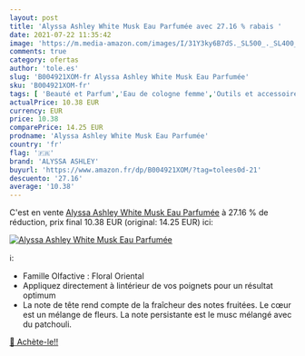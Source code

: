 ```yaml
---
layout: post
title: 'Alyssa Ashley White Musk Eau Parfumée avec 27.16 % rabais '
date: 2021-07-22 11:35:42
image: 'https://m.media-amazon.com/images/I/31Y3ky6B7dS._SL500_._SL400_.jpg'
comments: true
category: ofertas
author: 'tole.es'
slug: 'B004921XOM-fr Alyssa Ashley White Musk Eau Parfumée'
sku: 'B004921XOM-fr'
tags: [ 'Beauté et Parfum','Eau de cologne femme','Outils et accessoires','Parfums','Parfums femme','alyssa ashley', ]
actualPrice: 10.38 EUR
currency: EUR
price: 10.38
comparePrice: 14.25 EUR
prodname: 'Alyssa Ashley White Musk Eau Parfumée'
country: 'fr'
flag: '🇫🇷'
brand: 'ALYSSA ASHLEY'
buyurl: 'https://www.amazon.fr/dp/B004921XOM/?tag=tolees0d-21'
descuento: '27.16'
average: '10.38'
---
```


C'est en vente [Alyssa Ashley White Musk Eau Parfumée](https://www.amazon.fr/dp/B004921XOM/?tag=tolees0d-21)  à  27.16 % de réduction, prix final  10.38 EUR (original: 14.25 EUR) ici:

[![Alyssa Ashley White Musk Eau Parfumée](https://m.media-amazon.com/images/I/31Y3ky6B7dS._SL500_._SL400_.jpg)](https://www.amazon.fr/dp/B004921XOM/?tag=tolees0d-21)

ℹ️:

- Famille Olfactive : Floral Oriental
- Appliquez directement à lintérieur de vos poignets pour un résultat optimum
- La note de tête rend compte de la fraîcheur des notes fruitées. Le cœur est un mélange de fleurs. La note persistante est le musc mélangé avec du patchouli.

[🛒 Achète-le!!](https://www.amazon.fr/dp/B004921XOM/?tag=tolees0d-21)
